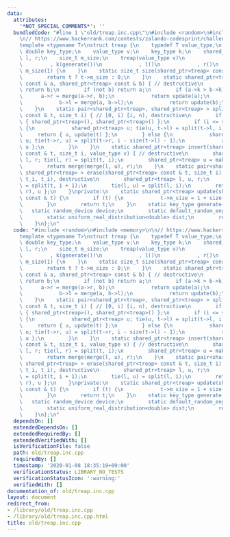 ```yaml
---
data:
  attributes:
    '*NOT_SPECIAL_COMMENTS*': ''
  bundledCode: "#line 1 \"old/treap.inc.cpp\"\n#include <random>\n#include <memory>\n\
    \n// https://www.hackerrank.com/contests/zalando-codesprint/challenges/give-me-the-order/submissions/code/6004391\n\
    template <typename T>\nstruct treap {\n    typedef T value_type;\n    typedef\
    \ double key_type;\n    value_type v;\n    key_type k;\n    shared_ptr<treap>\
    \ l, r;\n    size_t m_size;\n    treap(value_type v)\n            : v(v)\n   \
    \         , k(generate())\n            , l()\n            , r()\n            ,\
    \ m_size(1) {\n    }\n    static size_t size(shared_ptr<treap> const & t) {\n\
    \        return t ? t->m_size : 0;\n    }\n    static shared_ptr<treap> merge(shared_ptr<treap>\
    \ const & a, shared_ptr<treap> const & b) { // destructive\n        if (not a)\
    \ return b;\n        if (not b) return a;\n        if (a->k > b->k) {\n      \
    \      a->r = merge(a->r, b);\n            return update(a);\n        } else {\n\
    \            b->l = merge(a, b->l);\n            return update(b);\n        }\n\
    \    }\n    static pair<shared_ptr<treap>, shared_ptr<treap> > split(shared_ptr<treap>\
    \ const & t, size_t i) { // [0, i) [i, n), destructive\n        if (not t) return\
    \ { shared_ptr<treap>(), shared_ptr<treap>() };\n        if (i <= size(t->l))\
    \ {\n            shared_ptr<treap> u; tie(u, t->l) = split(t->l, i);\n       \
    \     return { u, update(t) };\n        } else {\n            shared_ptr<treap>\
    \ u; tie(t->r, u) = split(t->r, i - size(t->l) - 1);\n            return { update(t),\
    \ u };\n        }\n    }\n    static shared_ptr<treap> insert(shared_ptr<treap>\
    \ const & t, size_t i, value_type v) { // destructive\n        shared_ptr<treap>\
    \ l, r; tie(l, r) = split(t, i);\n        shared_ptr<treap> u = make_shared<treap>(v);\n\
    \        return merge(merge(l, u), r);\n    }\n    static pair<shared_ptr<treap>,\
    \ shared_ptr<treap> > erase(shared_ptr<treap> const & t, size_t i) { // (t \\\
    \ t_i, t_i), destructive\n        shared_ptr<treap> l, u, r;\n        tie(l, r)\
    \ = split(t, i + 1);\n        tie(l, u) = split(l, i);\n        return { merge(l,\
    \ r), u };\n    }\nprivate:\n    static shared_ptr<treap> update(shared_ptr<treap>\
    \ const & t) {\n        if (t) {\n            t->m_size = 1 + size(t->l) + size(t->r);\n\
    \        }\n        return t;\n    }\n    static key_type generate() {\n     \
    \   static random_device device;\n        static default_random_engine engine(device());\n\
    \        static uniform_real_distribution<double> dist;\n        return dist(engine);\n\
    \    }\n};\n"
  code: "#include <random>\n#include <memory>\n\n// https://www.hackerrank.com/contests/zalando-codesprint/challenges/give-me-the-order/submissions/code/6004391\n\
    template <typename T>\nstruct treap {\n    typedef T value_type;\n    typedef\
    \ double key_type;\n    value_type v;\n    key_type k;\n    shared_ptr<treap>\
    \ l, r;\n    size_t m_size;\n    treap(value_type v)\n            : v(v)\n   \
    \         , k(generate())\n            , l()\n            , r()\n            ,\
    \ m_size(1) {\n    }\n    static size_t size(shared_ptr<treap> const & t) {\n\
    \        return t ? t->m_size : 0;\n    }\n    static shared_ptr<treap> merge(shared_ptr<treap>\
    \ const & a, shared_ptr<treap> const & b) { // destructive\n        if (not a)\
    \ return b;\n        if (not b) return a;\n        if (a->k > b->k) {\n      \
    \      a->r = merge(a->r, b);\n            return update(a);\n        } else {\n\
    \            b->l = merge(a, b->l);\n            return update(b);\n        }\n\
    \    }\n    static pair<shared_ptr<treap>, shared_ptr<treap> > split(shared_ptr<treap>\
    \ const & t, size_t i) { // [0, i) [i, n), destructive\n        if (not t) return\
    \ { shared_ptr<treap>(), shared_ptr<treap>() };\n        if (i <= size(t->l))\
    \ {\n            shared_ptr<treap> u; tie(u, t->l) = split(t->l, i);\n       \
    \     return { u, update(t) };\n        } else {\n            shared_ptr<treap>\
    \ u; tie(t->r, u) = split(t->r, i - size(t->l) - 1);\n            return { update(t),\
    \ u };\n        }\n    }\n    static shared_ptr<treap> insert(shared_ptr<treap>\
    \ const & t, size_t i, value_type v) { // destructive\n        shared_ptr<treap>\
    \ l, r; tie(l, r) = split(t, i);\n        shared_ptr<treap> u = make_shared<treap>(v);\n\
    \        return merge(merge(l, u), r);\n    }\n    static pair<shared_ptr<treap>,\
    \ shared_ptr<treap> > erase(shared_ptr<treap> const & t, size_t i) { // (t \\\
    \ t_i, t_i), destructive\n        shared_ptr<treap> l, u, r;\n        tie(l, r)\
    \ = split(t, i + 1);\n        tie(l, u) = split(l, i);\n        return { merge(l,\
    \ r), u };\n    }\nprivate:\n    static shared_ptr<treap> update(shared_ptr<treap>\
    \ const & t) {\n        if (t) {\n            t->m_size = 1 + size(t->l) + size(t->r);\n\
    \        }\n        return t;\n    }\n    static key_type generate() {\n     \
    \   static random_device device;\n        static default_random_engine engine(device());\n\
    \        static uniform_real_distribution<double> dist;\n        return dist(engine);\n\
    \    }\n};\n"
  dependsOn: []
  extendedDependsOn: []
  extendedRequiredBy: []
  extendedVerifiedWith: []
  isVerificationFile: false
  path: old/treap.inc.cpp
  requiredBy: []
  timestamp: '2020-01-08 18:35:19+09:00'
  verificationStatus: LIBRARY_NO_TESTS
  verificationStatusIcon: ':warning:'
  verifiedWith: []
documentation_of: old/treap.inc.cpp
layout: document
redirect_from:
- /library/old/treap.inc.cpp
- /library/old/treap.inc.cpp.html
title: old/treap.inc.cpp
---
```

